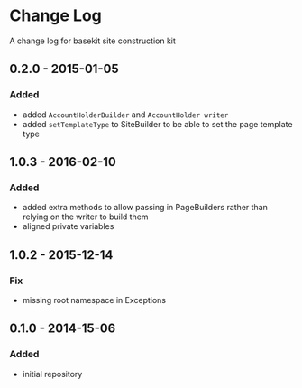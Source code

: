 # Change Log
A change log for basekit site construction kit

## 0.2.0 - 2015-01-05

### Added

* added `AccountHolderBuilder` and `AccountHolder writer`
* added `setTemplateType` to SiteBuilder to be able to set the page template type

## 1.0.3 - 2016-02-10

### Added

* added extra methods to allow passing in PageBuilders rather than relying on the writer to build them
* aligned private variables

## 1.0.2 - 2015-12-14

### Fix

* missing root namespace in Exceptions

## 0.1.0 - 2014-15-06

### Added

* initial repository
